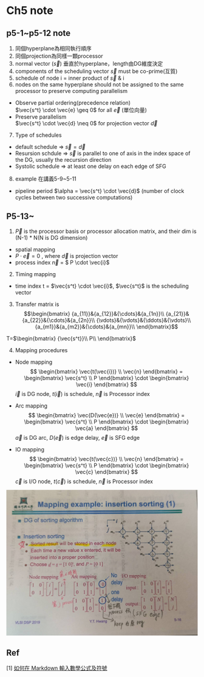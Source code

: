 # Ch5 note

## p5-1~p5-12 note

1. 同個hyperplane為相同執行順序
2. 同個projection為同樣一顆processor
3. normal vector ($\vec{s}$) 垂直於hyperplane，length由DG維度決定
4. components of the scheduling vector $\vec{s}$ must be co-prime(互質)
5. schedule of node i = inner product of $\vec{s}$ & i
6. nodes on the same hyperplane should not be assigned to the same processor to preserve computing parallelism
- Observe partial ordering(precedence relation) <br>
$\vec{s^t} \cdot \vec{e} \geq 0$ for all $\vec{e}$ (單位向量)
- Preserve parallelism <br>
$\vec{s^t} \cdot \vec{d} \neq 0$ for projection vector $\vec{d}$
7. Type of schedules <br>
- default schedule => $\vec{s} = \vec{d}$ 
- Resursion schdule => $\vec{s}$ is parallel to one of axis in the index space of the DG, usually the recursion direction
- Systolic schedule => at least one delay on each edge of SFG
8. example 在講義5-9~5-11
- pipeline period $\alpha = \vec{s^t} \cdot \vec{d}$ (number of clock cycles between two successive computations)

## P5-13~

1. $\vec{P}$ is the processor basis or processor allocation matrix, and their dim is (N-1) * N(N is DG dimension)
- spatial mapping
- $P\cdot \vec{e} = 0$ , where $\vec{d}$ is projection vector
- process index $\vec{n}$ = $ P \cdot \vec{i}$

2. Timing mapping
- time index t = $\vec{s^t} \cdot \vec{i}$, $\vec{s^t}$ is the scheduling vector

3. Transfer matrix is
$$\begin{bmatrix}
{a_{11}}&{a_{12}}&{\cdots}&{a_{1n}}\\
{a_{21}}&{a_{22}}&{\cdots}&{a_{2n}}\\
{\vdots}&{\vdots}&{\ddots}&{\vdots}\\
{a_{m1}}&{a_{m2}}&{\cdots}&{a_{mn}}\\
\end{bmatrix}$$

T=$\begin{bmatrix}
{\vec{s^t}}\\
P\\
\end{bmatrix}$

4. Mapping procedures
- Node mapping
$$
        \begin{bmatrix}
        \vec{t(\vec{i})} \\
        \vec{n}
        \end{bmatrix}
        =
        \begin{bmatrix}
        \vec{s^t} \\
        P
        \end{bmatrix}
        \cdot
        \begin{bmatrix}
        \vec{i} 
        \end{bmatrix}
$$ 
$\vec{i}$ is DG node, $t(\vec{i})$ is schedule, $\vec{n}$ is Processor index

- Arc mapping
$$
        \begin{bmatrix}
        \vec{D(\vec{e})} \\
        \vec{e}
        \end{bmatrix}
        =
        \begin{bmatrix}
        \vec{s^t} \\
        P
        \end{bmatrix}
        \cdot
        \begin{bmatrix}
        \vec{a} 
        \end{bmatrix}
$$
$\vec{a}$ is DG arc, $D(\vec{e})$ is edge delay, $\vec{e}$ is SFG edge

- IO mapping
$$
        \begin{bmatrix}
        \vec{t(\vec{c})} \\
        \vec{n}
        \end{bmatrix}
        =
        \begin{bmatrix}
        \vec{s^t} \\
        P
        \end{bmatrix}
        \cdot
        \begin{bmatrix}
        \vec{c} 
        \end{bmatrix}
$$
$\vec{c}$ is I/O node, $t(\vec{c})$ is schedule, $\vec{n}$ is Processor index

<p align="middle">
  <img src="img/insertion_sort_eg.jpg" width="800" />
</p>

## Ref

[1] [如何在 Markdown 輸入數學公式及符號
](https://blog.maxkit.com.tw/2020/02/markdown.html)